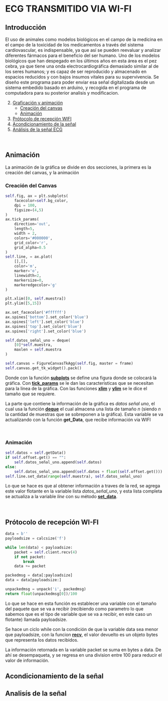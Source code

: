 ﻿# ECG TRANSMITIDO VIA WI-FI
<h2 id='introduccion'>Introducción</h2>
El uso de animales como modelos biológicos en el campo de la medicina en el campo de la 
toxicidad de los medicamentos a través del sistema cardiovascular, es indispensable, ya que así 
se pueden reevaluar y analizar diferentes fármacos para el beneficio del ser humano. Uno de los 
modelos biológicos que han despegado en los últimos años en esta área es el pez cebra, ya que 
tiene una onda electrocardiográfica demasiado similar al de los seres humanos; y es capaz de 
ser reproducido y almacenado en espacios reducidos y con bajos insumos vitales para su 
supervivencia. 
Se diseño este programa para poder enviar esa señal digitalizada desde un sistema embedido basado en arduino, y recogida
en el programa de computadora para su posterior analisis y modificacion.

2. [Graficación y animación](#animacion)
    * [Creación del canvas](#canvas) 
    * [Animación](#animaciones) 
3. [Prótocolo de recepción WIFI](#protocolo)
4. [Acondicionamiento de la señal](#acondicionamiento)
5. [Análisis de la señal ECG](#analisis)


<br>

<h2 id='animacion'>Animación</h2>
La animación de la gráfica se divide en dos secciones, la primera es la creación del canvas, y la animación

<br>

<h3 id='canvas'>Creación del Canvas</h3>

``` python
self.fig, ax = plt.subplots(
    facecolor=self.bg_color, 
    dpi = 100, 
    figsize=(4,5)
)
ax.tick_params(
    direction='out', 
    length=5, 
    width = 2, 
    colors='#000000', 
    grid_color='r', 
    grid_alpha=0.5
)
self.line, = ax.plot(
    [],[],
    color='m', 
    marker='o', 
    linewidth=2, 
    markersize=0, 
    markeredgecolor='g'
)

plt.xlim([0, self.muestra])
plt.ylim([5,15])

ax.set_facecolor('#ffffff')
ax.spines['bottom'].set_color('blue')
ax.spines['left'].set_color('blue')
ax.spines['top'].set_color('blue')
ax.spines['right'].set_color('blue')

self.datos_señal_uno = deque(
    [0]*self.muestra, 
    maxlen = self.muestra
)

self.canvas = FigureCanvasTkAgg(self.fig, master = frame)
self.canvas.get_tk_widget().pack()
```
Donde con la función [**subplots**]() se define una figura donde se colocará la gráfica. Con [**tick_params**]() se le dan las caracteristicas que se necesitan para la linea de la gráfica. Con las funciones [**xlim**]() y [**ylim**]() se le dice el tamaño que se requiere.

La parte que contiene la información de la gráfica es *datos señal uno*, el cual usa la función [**deque**](https://www.geeksforgeeks.org/deque-in-python/) el cual almacena una lista de tamaño *n* (siendo *n* la cantidad de muestras que se sobreponen a la gráfica). Esta variable se va actualizando con la función **get_Data**, que recibe información via WIFI

<br>

<h3 id='animaciones'>Animación</h3>

``` python
self.datos = self.getData()
if self.offset.get() == "":
    self.datos_señal_uno.append(self.datos)
else:
    self.datos_señal_uno.append(self.datos + float(self.offset.get()))
self.line.set_data(range(self.muestra), self.datos_señal_uno)

```

Lo que se hace es que al obtener información a traves de la red, se agrega este valor flotante en la variable lista *datos_señal_uno*, y esta lista completa se actualiza a la variable *line* con su método [**set_data**]().

<br>

<h2 id='protocolo'>Prótocolo de recepción WI-FI</h2>

```Python
data = b''
payloadsize = calcsize('f')

while len(data) < payloadsize:
    packet = self.client.recv(4)
    if not packet:
        break
    data += packet

packedmsg = data[:payloadsize]
data = data[payloadsize:]

unpackedmsg = unpack('i', packedmsg)
return float(unpackedmsg[0])/100
```

Lo que se hace en esta función es establecer una variable con el tamaño del paquete que se va a recibir (recibiendo como parametro lo que sabemos que es el tipo de variable que se va a recibir, en este caso un flotante) llamada payloadsize. 

Se hace un ciclo while con la condición de que la variable data sea menor que payloadsize, con la funcion [**recv**](https://docs.python.org/es/3/library/socket.html), el valor devuelto es un objeto bytes que representa los datos recibidos.

La información retornada en la variable packet se suma en bytes a data. De ahí se desempaqueta, y se regresa en una division entre 100 para reducir el valor de información.

<h2 id='acondicionamiento'>Acondicionamiento de la señal</h2>
<h2 id='analisis'>Analisís de la señal</h2>
